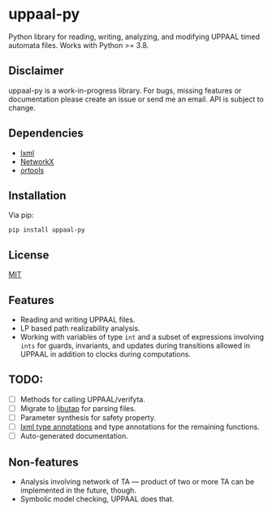 # uppaal-py
Python library for reading, writing, analyzing, and modifying UPPAAL timed automata files. Works with Python >= 3.8.

## Disclaimer
uppaal-py is a work-in-progress library. For bugs, missing features or documentation please create an issue or send me an email. API is subject to change.

## Dependencies
* [lxml](https://lxml.de/)
* [NetworkX](https://github.com/networkx/networkx)
* [ortools](https://developers.google.com/optimization)

## Installation
Via pip:
```
pip install uppaal-py
```

## License
[MIT](https://mit-license.org/)

## Features
- Reading and writing UPPAAL files.
- LP based path realizability analysis.
- Working with variables of type `int` and a subset of expressions involving `ints` for guards, invariants, and updates during transitions allowed in UPPAAL in addition to clocks during computations.

## TODO:
- [ ] Methods for calling UPPAAL/verifyta.
- [ ] Migrate to [libutap](https://github.com/MASKOR/libutap) for parsing files.
- [ ] Parameter synthesis for safety property.
- [ ] [lxml type annotations](https://github.com/lxml/lxml-stubs) and type annotations for the remaining functions.
- [ ] Auto-generated documentation.

## Non-features
- Analysis involving network of TA — product of two or more TA can be implemented in the future, though.
- Symbolic model checking, UPPAAL does that.
